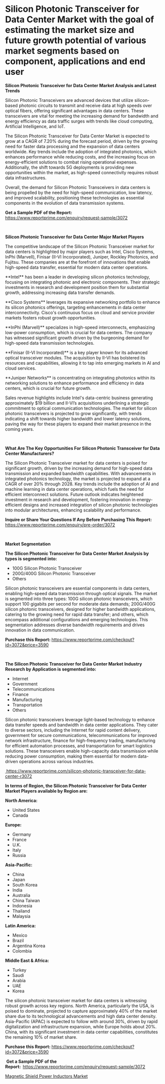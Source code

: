 <p><h1>Silicon Photonic Transceiver for Data Center Market with the goal of estimating the market size and future growth potential of various market segments based on component, applications and end user</h1></p><p><strong>Silicon Photonic Transceiver for Data Center Market Analysis and Latest Trends</strong></p>
<p><p>Silicon Photonic Transceivers are advanced devices that utilize silicon-based photonic circuits to transmit and receive data at high speeds over optical fibers, offering significant advantages in data centers. These transceivers are vital for meeting the increasing demand for bandwidth and energy efficiency as data traffic surges with trends like cloud computing, Artificial Intelligence, and IoT.</p><p>The Silicon Photonic Transceiver for Data Center Market is expected to grow at a CAGR of 7.20% during the forecast period, driven by the growing need for faster data processing and the expansion of data centers worldwide. Key trends include the adoption of integrated photonics, which enhances performance while reducing costs, and the increasing focus on energy-efficient solutions to combat rising operational expenses. Additionally, the shift towards 5G deployments is providing new opportunities within the market, as high-speed connectivity requires robust data infrastructures. </p><p>Overall, the demand for Silicon Photonic Transceivers in data centers is being propelled by the need for high-speed communication, low latency, and improved scalability, positioning these technologies as essential components in the evolution of data transmission systems.</p></p>
<p><strong>Get a Sample PDF of the Report:&nbsp;</strong> <a href="https://www.reportprime.com/enquiry/request-sample/3072?utm_campaign=2524&utm_medium=2&utm_source=Github&utm_content=ia&utm_term=18032025&utm_id=silicon-photonic-transceiver-for-data-center">https://www.reportprime.com/enquiry/request-sample/3072</a></p>
<p>&nbsp;</p>
<p><strong>Silicon Photonic Transceiver for Data Center Major Market Players</strong></p>
<p><p>The competitive landscape of the Silicon Photonic Transceiver market for data centers is highlighted by major players such as Intel, Cisco Systems, InPhi (Marvell), Finisar (II-VI Incorporated), Juniper, Rockley Photonics, and Fujitsu. These companies are at the forefront of innovations that enable high-speed data transfer, essential for modern data center operations.</p><p>**Intel** has been a leader in developing silicon photonics technology, focusing on integrating photonic and electronic components. Their strategic investments in research and development position them for substantial growth, addressing increasing data transfer demands. </p><p>**Cisco Systems** leverages its expansive networking portfolio to enhance its silicon photonics offerings, targeting enhancements in data center interconnectivity. Cisco's continuous focus on cloud and service provider markets fosters robust growth opportunities.</p><p>**InPhi (Marvell)** specializes in high-speed interconnects, emphasizing low-power consumption, which is crucial for data centers. The company has witnessed significant growth driven by the burgeoning demand for high-speed data transmission technologies.</p><p>**Finisar (II-VI Incorporated)** is a key player known for its advanced optical transceiver modules. The acquisition by II-VI has bolstered its resources and capabilities, allowing it to tap into emerging markets in AI and cloud services.</p><p>**Juniper Networks** is concentrating on integrating photonics within its networking solutions to enhance performance and efficiency in data centers, which is crucial for future growth.</p><p>Sales revenue highlights include Intel's data-centric business generating approximately $19 billion and II-VI’s acquisitions underlining a strategic commitment to optical communication technologies. The market for silicon photonic transceivers is projected to grow significantly, with trends indicating a shift towards higher bandwidth and lower latency solutions, paving the way for these players to expand their market presence in the coming years.</p></p>
<p>&nbsp;</p>
<p><strong>What Are The Key Opportunities For Silicon Photonic Transceiver for Data Center Manufacturers?</strong></p>
<p><p>The Silicon Photonic Transceiver market for data centers is poised for significant growth, driven by the increasing demand for high-speed data transmission and expanded bandwidth capabilities. With advancements in integrated photonics technology, the market is projected to expand at a CAGR of over 20% through 2028. Key trends include the adoption of AI and machine learning in data center operations, which fuels the need for efficient interconnect solutions. Future outlook indicates heightened investment in research and development, fostering innovation in energy-efficient designs and increased integration of silicon photonic technologies into modular architectures, enhancing scalability and performance.</p></p>
<p><strong>Inquire or Share Your Questions If Any Before Purchasing This Report:</strong> <a href="https://www.reportprime.com/enquiry/pre-order/3072?utm_campaign=2524&utm_medium=2&utm_source=Github&utm_content=ia&utm_term=18032025&utm_id=silicon-photonic-transceiver-for-data-center">https://www.reportprime.com/enquiry/pre-order/3072</a></p>
<p>&nbsp;</p>
<p><strong>Market Segmentation</strong></p>
<p><strong>The Silicon Photonic Transceiver for Data Center Market Analysis by types is segmented into:</strong></p>
<p><ul><li>100G Silicon Photonic Transceiver</li><li>200G/400G Silicon Photonic Transceiver</li><li>Others</li></ul></p>
<p><p>Silicon photonic transceivers are essential components in data centers, enabling high-speed data transmission through optical signals. The market is segmented into three types: 100G silicon photonic transceivers, which support 100 gigabits per second for moderate data demands; 200G/400G silicon photonic transceivers, designed for higher bandwidth applications, catering to the growing need for rapid data transfer; and others, which encompass additional configurations and emerging technologies. This segmentation addresses diverse bandwidth requirements and drives innovation in data communication.</p></p>
<p><strong>Purchase this Report:&nbsp;</strong><a href="https://www.reportprime.com/checkout?id=3072&price=3590&utm_campaign=2524&utm_medium=2&utm_source=Github&utm_content=ia&utm_term=18032025&utm_id=silicon-photonic-transceiver-for-data-center">https://www.reportprime.com/checkout?id=3072&price=3590</a></p>
<p>&nbsp;</p>
<p><strong>The Silicon Photonic Transceiver for Data Center Market Industry Research by Application is segmented into:</strong></p>
<p><ul><li>Internet</li><li>Government</li><li>Telecommunications</li><li>Finance</li><li>Manufacturing</li><li>Transportation</li><li>Others</li></ul></p>
<p><p>Silicon photonic transceivers leverage light-based technology to enhance data transfer speeds and bandwidth in data center applications. They cater to diverse sectors, including the Internet for rapid content delivery, government for secure communications, telecommunications for improved network infrastructure, finance for high-frequency trading, manufacturing for efficient automation processes, and transportation for smart logistics solutions. These transceivers enable high-capacity data transmission while reducing power consumption, making them essential for modern data-driven operations across various industries.</p></p>
<p><a href="https://www.reportprime.com/silicon-photonic-transceiver-for-data-center-r3072?utm_campaign=2524&utm_medium=2&utm_source=Github&utm_content=ia&utm_term=18032025&utm_id=silicon-photonic-transceiver-for-data-center">&nbsp;https://www.reportprime.com/silicon-photonic-transceiver-for-data-center-r3072</a></p>
<p><strong>In terms of Region, the Silicon Photonic Transceiver for Data Center Market Players available by Region are:</strong></p>
<p>
    <p> <strong> North America: </strong>
        <ul>
            <li>United States</li>
            <li>Canada</li>
        </ul>
        </p> 
    <p> <strong> Europe: </strong>
        <ul>
            <li>Germany</li>
            <li>France</li>
            <li>U.K.</li>
            <li>Italy</li>
            <li>Russia</li>
        </ul>
        </p> 
    <p> <strong> Asia-Pacific: </strong>
        <ul>
            <li>China</li>
            <li>Japan</li>
            <li>South Korea</li>
            <li>India</li>
            <li>Australia</li>
            <li>China Taiwan</li>
            <li>Indonesia</li>
            <li>Thailand</li>
            <li>Malaysia</li>
        </ul>
        </p> 
    <p> <strong> Latin America: </strong>
        <ul>
            <li>Mexico</li>
            <li>Brazil</li>
            <li>Argentina Korea</li>
            <li>Colombia</li>
        </ul>
        </p> 
    <p> <strong> Middle East & Africa: </strong>
        <ul>
            <li>Turkey</li>
            <li>Saudi</li>
            <li>Arabia</li>
            <li>UAE</li>
            <li>Korea</li>
        </ul>
    </p>
    </p>
<p><p>The silicon photonic transceiver market for data centers is witnessing robust growth across key regions. North America, particularly the USA, is poised to dominate, projected to capture approximately 40% of the market share due to its technological advancements and high data center density. Asia-Pacific (APAC) is expected to follow with around 30%, driven by rapid digitalization and infrastructure expansion, while Europe holds about 20%. China, with its significant investment in data center capabilities, constitutes the remaining 10% of market share.</p></p>
<p><strong>Purchase this Report: </strong><a href="https://www.reportprime.com/checkout?id=3072&price=3590&utm_campaign=2524&utm_medium=2&utm_source=Github&utm_content=ia&utm_term=18032025&utm_id=silicon-photonic-transceiver-for-data-center">https://www.reportprime.com/checkout?id=3072&price=3590</a></p>
<p>&nbsp;<strong>Get a Sample PDF of the Report:&nbsp;&nbsp;</strong><a href="https://www.reportprime.com/enquiry/request-sample/3072?utm_campaign=2524&utm_medium=2&utm_source=Github&utm_content=ia&utm_term=18032025&utm_id=silicon-photonic-transceiver-for-data-center">https://www.reportprime.com/enquiry/request-sample/3072</a></p>
<p><strong></strong></p>
<p><p><a href="https://github.com/lindaopodray/Market-Research-Report-List-1/blob/main/magnetic-shield-power-inductors-market.md?utm_campaign=2524&utm_medium=2&utm_source=Github&utm_content=ia&utm_term=18032025&utm_id=silicon-photonic-transceiver-for-data-center">Magnetic Shield Power Inductors Market</a></p></p>